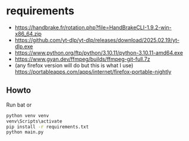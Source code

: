 # requirements 
 
- https://handbrake.fr/rotation.php?file=HandBrakeCLI-1.9.2-win-x86_64.zip
- https://github.com/yt-dlp/yt-dlp/releases/download/2025.02.19/yt-dlp.exe
- https://www.python.org/ftp/python/3.10.11/python-3.10.11-amd64.exe
- https://www.gyan.dev/ffmpeg/builds/ffmpeg-git-full.7z
- (any firefox version will do but this is what I use) https://portableapps.com/apps/internet/firefox-portable-nightly 

## Howto

Run bat or 
```bat
python venv venv
venv\Scripts\activate
pip install -r requirements.txt
python main.py
```
